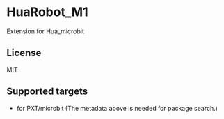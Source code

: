 # HuaRobot_M1

Extension for Hua_microbit

## License

MIT

## Supported targets

* for PXT/microbit
(The metadata above is needed for package search.)

